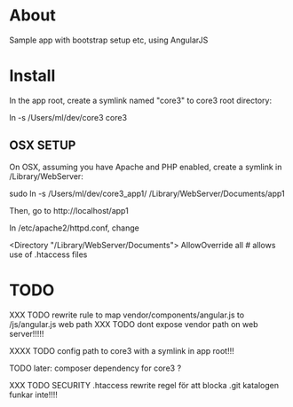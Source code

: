 # About

Sample app with bootstrap setup etc,
using AngularJS





# Install

In the app root, create a symlink named "core3" to core3 root directory:

  ln -s /Users/ml/dev/core3 core3


## OSX SETUP

On OSX, assuming you have Apache and PHP enabled, create a symlink in /Library/WebServer:

  sudo ln -s /Users/ml/dev/core3_app1/ /Library/WebServer/Documents/app1

Then, go to http://localhost/app1

In /etc/apache2/httpd.conf,
change

  <Directory "/Library/WebServer/Documents">
    AllowOverride all             # allows use of .htaccess files
  </Directory>




# TODO

XXX TODO rewrite rule to map vendor/components/angular.js to /js/angular.js web path
XXX TODO dont expose vendor path on web server!!!!!


XXXX TODO config path to core3 with a symlink in app root!!!

TODO later: composer dependency for core3 ?

XXX TODO SECURITY .htaccess rewrite regel för att blocka .git katalogen funkar inte!!!!


